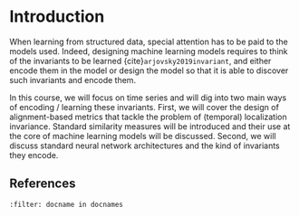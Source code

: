 # Introduction

When learning from structured data, special attention has to be paid to the
models used.
Indeed, designing machine learning models requires to think of the invariants
to be learned {cite}`arjovsky2019invariant`, and either encode them in the model
or design the model so that it is able to discover such invariants and encode
them.

In this course, we will focus on time series and will dig into two main ways
of encoding / learning these invariants.
First, we will cover the design of alignment-based metrics that tackle the
problem of (temporal) localization invariance.
Standard similarity measures will be introduced and their use at the core of
machine learning models will be discussed.
Second, we will discuss standard neural network architectures and the kind of
invariants they encode.


## References

```{bibliography} ../references.bib
:filter: docname in docnames
```
